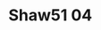 <a name="material" />

# Shaw51 04
<script type="application/ld+json">
  {
    "@context": "https://schema.org/",
    "@type": "ChemicalSubstance",
    "http://purl.org/dc/terms/conformsTo":
      {
        "@type": "CreativeWork",
        "@id": "https://bioschemas.org/profiles/ChemicalSubstance/0.4-RELEASE/"
      },
    "@id": "https://egonw.github.io/nanowiki/nanowiki34.html#material",
    "name": "Shaw51 04",
    "sameAs": "http://127.0.0.1/mediawiki/index.php/Special:URIResolver/Shaw51_04"
  }
</script>

